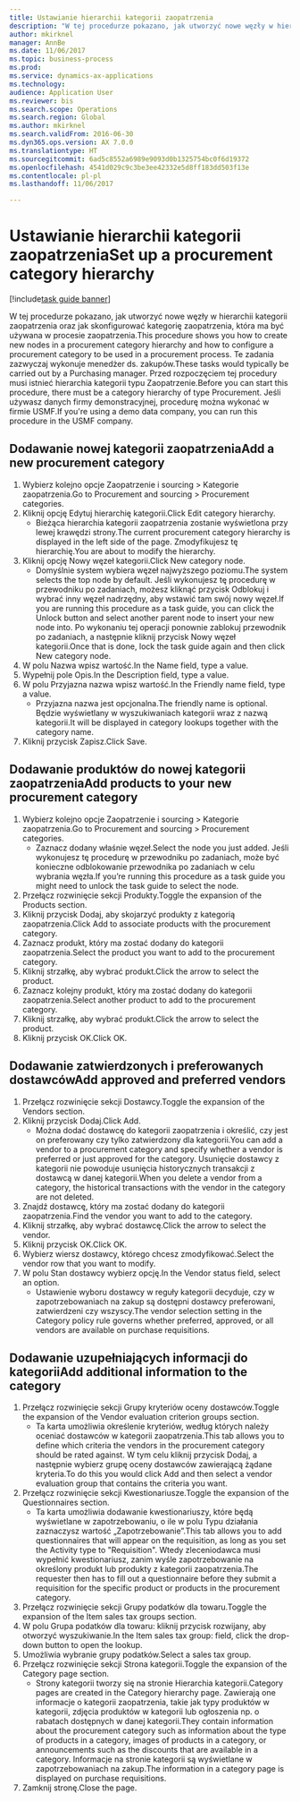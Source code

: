 ```yaml
--- 
title: Ustawianie hierarchii kategorii zaopatrzenia
description: "W tej procedurze pokazano, jak utworzyć nowe węzły w hierarchii kategorii zaopatrzenia oraz jak skonfigurować kategorię zaopatrzenia, która ma być używana w procesie zaopatrzenia."
author: mkirknel
manager: AnnBe
ms.date: 11/06/2017
ms.topic: business-process
ms.prod: 
ms.service: dynamics-ax-applications
ms.technology: 
audience: Application User
ms.reviewer: bis
ms.search.scope: Operations
ms.search.region: Global
ms.author: mkirknel
ms.search.validFrom: 2016-06-30
ms.dyn365.ops.version: AX 7.0.0
ms.translationtype: HT
ms.sourcegitcommit: 6ad5c8552a6989e9093d0b1325754bc0f6d19372
ms.openlocfilehash: 4541d029c9c3be3ee42332e5d8ff183dd503f13e
ms.contentlocale: pl-pl
ms.lasthandoff: 11/06/2017

---
```

# <a name="set-up-a-procurement-category-hierarchy"></a><span data-ttu-id="c81e8-103">Ustawianie hierarchii kategorii zaopatrzenia</span><span class="sxs-lookup"><span data-stu-id="c81e8-103">Set up a procurement category hierarchy</span></span>

[!include[task guide banner](../../includes/task-guide-banner.md)]

<span data-ttu-id="c81e8-104">W tej procedurze pokazano, jak utworzyć nowe węzły w hierarchii kategorii zaopatrzenia oraz jak skonfigurować kategorię zaopatrzenia, która ma być używana w procesie zaopatrzenia.</span><span class="sxs-lookup"><span data-stu-id="c81e8-104">This procedure shows you how to create new nodes in a procurement category hierarchy and how to configure a procurement category to be used in a procurement process.</span></span> <span data-ttu-id="c81e8-105">Te zadania zazwyczaj wykonuje menedżer ds. zakupów.</span><span class="sxs-lookup"><span data-stu-id="c81e8-105">These tasks would typically be carried out by a Purchasing manager.</span></span> <span data-ttu-id="c81e8-106">Przed rozpoczęciem tej procedury musi istnieć hierarchia kategorii typu Zaopatrzenie.</span><span class="sxs-lookup"><span data-stu-id="c81e8-106">Before you can start this procedure, there must be a category hierarchy of type Procurement.</span></span> <span data-ttu-id="c81e8-107">Jeśli używasz danych firmy demonstracyjnej, procedurę można wykonać w firmie USMF.</span><span class="sxs-lookup"><span data-stu-id="c81e8-107">If you're using a demo data company, you can run this procedure in the USMF company.</span></span>


## <a name="add-a-new-procurement-category"></a><span data-ttu-id="c81e8-108">Dodawanie nowej kategorii zaopatrzenia</span><span class="sxs-lookup"><span data-stu-id="c81e8-108">Add a new procurement category</span></span>
1. <span data-ttu-id="c81e8-109">Wybierz kolejno opcje Zaopatrzenie i sourcing > Kategorie zaopatrzenia.</span><span class="sxs-lookup"><span data-stu-id="c81e8-109">Go to Procurement and sourcing > Procurement categories.</span></span>
2. <span data-ttu-id="c81e8-110">Kliknij opcję Edytuj hierarchię kategorii.</span><span class="sxs-lookup"><span data-stu-id="c81e8-110">Click Edit category hierarchy.</span></span>
    * <span data-ttu-id="c81e8-111">Bieżąca hierarchia kategorii zaopatrzenia zostanie wyświetlona przy lewej krawędzi strony.</span><span class="sxs-lookup"><span data-stu-id="c81e8-111">The current procurement category hierarchy is displayed in the left side of the page.</span></span> <span data-ttu-id="c81e8-112">Zmodyfikujesz tę hierarchię.</span><span class="sxs-lookup"><span data-stu-id="c81e8-112">You  are about to modify the hierarchy.</span></span>  
3. <span data-ttu-id="c81e8-113">Kliknij opcję Nowy węzeł kategorii.</span><span class="sxs-lookup"><span data-stu-id="c81e8-113">Click New category node.</span></span>
    * <span data-ttu-id="c81e8-114">Domyślnie system wybiera węzeł najwyższego poziomu.</span><span class="sxs-lookup"><span data-stu-id="c81e8-114">The system selects the top node by default.</span></span> <span data-ttu-id="c81e8-115">Jeśli wykonujesz tę procedurę w przewodniku po zadaniach, możesz kliknąć przycisk Odblokuj i wybrać inny węzeł nadrzędny, aby wstawić tam swój nowy węzeł.</span><span class="sxs-lookup"><span data-stu-id="c81e8-115">If you are running this procedure as a task guide, you can click the Unlock button and select another parent node to insert your new node into.</span></span> <span data-ttu-id="c81e8-116">Po wykonaniu tej operacji ponownie zablokuj przewodnik po zadaniach, a następnie kliknij przycisk Nowy węzeł kategorii.</span><span class="sxs-lookup"><span data-stu-id="c81e8-116">Once that is done, lock the task guide again and then click New category node.</span></span>  
4. <span data-ttu-id="c81e8-117">W polu Nazwa wpisz wartość.</span><span class="sxs-lookup"><span data-stu-id="c81e8-117">In the Name field, type a value.</span></span>
5. <span data-ttu-id="c81e8-118">Wypełnij pole Opis.</span><span class="sxs-lookup"><span data-stu-id="c81e8-118">In the Description field, type a value.</span></span>
6. <span data-ttu-id="c81e8-119">W polu Przyjazna nazwa wpisz wartość.</span><span class="sxs-lookup"><span data-stu-id="c81e8-119">In the Friendly name field, type a value.</span></span>
    * <span data-ttu-id="c81e8-120">Przyjazna nazwa jest opcjonalna.</span><span class="sxs-lookup"><span data-stu-id="c81e8-120">The friendly name is optional.</span></span> <span data-ttu-id="c81e8-121">Będzie wyświetlany w wyszukiwaniach kategorii wraz z nazwą kategorii.</span><span class="sxs-lookup"><span data-stu-id="c81e8-121">It will be displayed in category lookups together with the category name.</span></span>  
7. <span data-ttu-id="c81e8-122">Kliknij przycisk Zapisz.</span><span class="sxs-lookup"><span data-stu-id="c81e8-122">Click Save.</span></span>

## <a name="add-products-to-your-new-procurement-category"></a><span data-ttu-id="c81e8-123">Dodawanie produktów do nowej kategorii zaopatrzenia</span><span class="sxs-lookup"><span data-stu-id="c81e8-123">Add products to your new procurement category</span></span>
1. <span data-ttu-id="c81e8-124">Wybierz kolejno opcje Zaopatrzenie i sourcing > Kategorie zaopatrzenia.</span><span class="sxs-lookup"><span data-stu-id="c81e8-124">Go to Procurement and sourcing > Procurement categories.</span></span>
    * <span data-ttu-id="c81e8-125">Zaznacz dodany właśnie węzeł.</span><span class="sxs-lookup"><span data-stu-id="c81e8-125">Select the node you just added.</span></span> <span data-ttu-id="c81e8-126">Jeśli wykonujesz tę procedurę w przewodniku po zadaniach, może być konieczne odblokowanie przewodnika po zadaniach w celu wybrania węzła.</span><span class="sxs-lookup"><span data-stu-id="c81e8-126">If you’re running this procedure as a task guide you might need to unlock the task guide to select the node.</span></span>  
2. <span data-ttu-id="c81e8-127">Przełącz rozwinięcie sekcji Produkty.</span><span class="sxs-lookup"><span data-stu-id="c81e8-127">Toggle the expansion of the Products section.</span></span>
3. <span data-ttu-id="c81e8-128">Kliknij przycisk Dodaj, aby skojarzyć produkty z kategorią zaopatrzenia.</span><span class="sxs-lookup"><span data-stu-id="c81e8-128">Click Add to associate products with the procurement category.</span></span>
4. <span data-ttu-id="c81e8-129">Zaznacz produkt, który ma zostać dodany do kategorii zaopatrzenia.</span><span class="sxs-lookup"><span data-stu-id="c81e8-129">Select the product you want to add to the procurement category.</span></span>
5. <span data-ttu-id="c81e8-130">Kliknij strzałkę, aby wybrać produkt.</span><span class="sxs-lookup"><span data-stu-id="c81e8-130">Click the arrow to select the product.</span></span>
6. <span data-ttu-id="c81e8-131">Zaznacz kolejny produkt, który ma zostać dodany do kategorii zaopatrzenia.</span><span class="sxs-lookup"><span data-stu-id="c81e8-131">Select another product to add to the procurement category.</span></span>
7. <span data-ttu-id="c81e8-132">Kliknij strzałkę, aby wybrać produkt.</span><span class="sxs-lookup"><span data-stu-id="c81e8-132">Click the arrow to select the product.</span></span>
8. <span data-ttu-id="c81e8-133">Kliknij przycisk OK.</span><span class="sxs-lookup"><span data-stu-id="c81e8-133">Click OK.</span></span>

## <a name="add-approved-and-preferred-vendors"></a><span data-ttu-id="c81e8-134">Dodawanie zatwierdzonych i preferowanych dostawców</span><span class="sxs-lookup"><span data-stu-id="c81e8-134">Add approved and preferred vendors</span></span>
1. <span data-ttu-id="c81e8-135">Przełącz rozwinięcie sekcji Dostawcy.</span><span class="sxs-lookup"><span data-stu-id="c81e8-135">Toggle the expansion of the Vendors section.</span></span>
2. <span data-ttu-id="c81e8-136">Kliknij przycisk Dodaj.</span><span class="sxs-lookup"><span data-stu-id="c81e8-136">Click Add.</span></span>
    * <span data-ttu-id="c81e8-137">Można dodać dostawcę do kategorii zaopatrzenia i określić, czy jest on preferowany czy tylko zatwierdzony dla kategorii.</span><span class="sxs-lookup"><span data-stu-id="c81e8-137">You can add a vendor to a procurement category and specify whether a vendor is preferred or just approved for the category.</span></span> <span data-ttu-id="c81e8-138">Usunięcie dostawcy z kategorii nie powoduje usunięcia historycznych transakcji z dostawcą w danej kategorii.</span><span class="sxs-lookup"><span data-stu-id="c81e8-138">When you delete a vendor from a category, the historical transactions with the vendor in the category are not deleted.</span></span>   
3. <span data-ttu-id="c81e8-139">Znajdź dostawcę, który ma zostać dodany do kategorii zaopatrzenia.</span><span class="sxs-lookup"><span data-stu-id="c81e8-139">Find the vendor you want to add to the category.</span></span>
4. <span data-ttu-id="c81e8-140">Kliknij strzałkę, aby wybrać dostawcę.</span><span class="sxs-lookup"><span data-stu-id="c81e8-140">Click the arrow to select the vendor.</span></span>
5. <span data-ttu-id="c81e8-141">Kliknij przycisk OK.</span><span class="sxs-lookup"><span data-stu-id="c81e8-141">Click OK.</span></span>
6. <span data-ttu-id="c81e8-142">Wybierz wiersz dostawcy, którego chcesz zmodyfikować.</span><span class="sxs-lookup"><span data-stu-id="c81e8-142">Select the vendor row that you want to modify.</span></span>
7. <span data-ttu-id="c81e8-143">W polu Stan dostawcy wybierz opcję.</span><span class="sxs-lookup"><span data-stu-id="c81e8-143">In the Vendor status field, select an option.</span></span>
    * <span data-ttu-id="c81e8-144">Ustawienie wyboru dostawcy w reguły kategorii decyduje, czy w zapotrzebowaniach na zakup są dostępni dostawcy preferowani, zatwierdzeni czy wszyscy.</span><span class="sxs-lookup"><span data-stu-id="c81e8-144">The vendor selection setting in the Category policy rule governs whether preferred, approved, or all vendors are available on purchase requisitions.</span></span>   

## <a name="add-additional-information-to-the-category"></a><span data-ttu-id="c81e8-145">Dodawanie uzupełniających informacji do kategorii</span><span class="sxs-lookup"><span data-stu-id="c81e8-145">Add additional information to the category</span></span>
1. <span data-ttu-id="c81e8-146">Przełącz rozwinięcie sekcji Grupy kryteriów oceny dostawców.</span><span class="sxs-lookup"><span data-stu-id="c81e8-146">Toggle the expansion of the Vendor evaluation criterion groups section.</span></span>
    * <span data-ttu-id="c81e8-147">Ta karta umożliwia określenie kryteriów, według których należy oceniać dostawców w kategorii zaopatrzenia.</span><span class="sxs-lookup"><span data-stu-id="c81e8-147">This tab allows you to define which criteria the vendors in the procurement category should be rated against.</span></span> <span data-ttu-id="c81e8-148">W tym celu kliknij przycisk Dodaj, a następnie wybierz grupę oceny dostawców zawierającą żądane kryteria.</span><span class="sxs-lookup"><span data-stu-id="c81e8-148">To do this you would click Add and then select a vendor evaluation group that contains the criteria you want.</span></span>  
2. <span data-ttu-id="c81e8-149">Przełącz rozwinięcie sekcji Kwestionariusze.</span><span class="sxs-lookup"><span data-stu-id="c81e8-149">Toggle the expansion of the Questionnaires section.</span></span>
    * <span data-ttu-id="c81e8-150">Ta karta umożliwia dodawanie kwestionariuszy, które będą wyświetlane w zapotrzebowaniu, o ile w polu Typu działania zaznaczysz wartość „Zapotrzebowanie”.</span><span class="sxs-lookup"><span data-stu-id="c81e8-150">This tab allows you to add questionnaires that will appear on the requisition, as long as you set the Activity type to "Requisition".</span></span> <span data-ttu-id="c81e8-151">Wtedy zleceniodawca musi wypełnić kwestionariusz, zanim wyśle zapotrzebowanie na określony produkt lub produkty z kategorii zaopatrzenia.</span><span class="sxs-lookup"><span data-stu-id="c81e8-151">The requester then has to fill out a questionnaire before they submit a requisition for the specific product or products in the procurement category.</span></span>  
3. <span data-ttu-id="c81e8-152">Przełącz rozwinięcie sekcji Grupy podatków dla towaru.</span><span class="sxs-lookup"><span data-stu-id="c81e8-152">Toggle the expansion of the Item sales tax groups section.</span></span>
4. <span data-ttu-id="c81e8-153">W polu Grupa podatków dla towaru: kliknij przycisk rozwijany, aby otworzyć wyszukiwanie.</span><span class="sxs-lookup"><span data-stu-id="c81e8-153">In the Item sales tax group: field, click the drop-down button to open the lookup.</span></span>
5. <span data-ttu-id="c81e8-154">Umożliwia wybranie grupy podatków.</span><span class="sxs-lookup"><span data-stu-id="c81e8-154">Select a sales tax group.</span></span>
6. <span data-ttu-id="c81e8-155">Przełącz rozwinięcie sekcji Strona kategorii.</span><span class="sxs-lookup"><span data-stu-id="c81e8-155">Toggle the expansion of the Category page section.</span></span>
    * <span data-ttu-id="c81e8-156">Strony kategorii tworzy się na stronie Hierarchia kategorii.</span><span class="sxs-lookup"><span data-stu-id="c81e8-156">Category pages are created in the Category hierarchy page.</span></span> <span data-ttu-id="c81e8-157">Zawierają one informacje o kategorii zaopatrzenia, takie jak typy produktów w kategorii, zdjęcia produktów w kategorii lub ogłoszenia np. o rabatach dostępnych w danej kategorii.</span><span class="sxs-lookup"><span data-stu-id="c81e8-157">They contain information about the procurement category such as information about the type of products in a category, images of products in a category, or announcements such as the discounts that are available in a category.</span></span> <span data-ttu-id="c81e8-158">Informacje na stronie kategorii są wyświetlane w zapotrzebowaniach na zakup.</span><span class="sxs-lookup"><span data-stu-id="c81e8-158">The information in a category page is displayed on purchase requisitions.</span></span>  
7. <span data-ttu-id="c81e8-159">Zamknij stronę.</span><span class="sxs-lookup"><span data-stu-id="c81e8-159">Close the page.</span></span>


